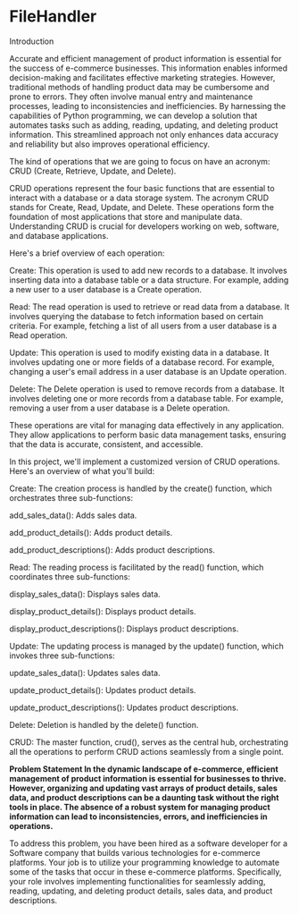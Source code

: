 # FileHandler
Introduction

Accurate and efficient management of product information is essential for the success of e-commerce businesses. This information enables informed decision-making and facilitates effective marketing strategies. However, traditional methods of handling product data may be cumbersome and prone to errors. They often involve manual entry and maintenance processes, leading to inconsistencies and inefficiencies. By harnessing the capabilities of Python programming, we can develop a solution that automates tasks such as adding, reading, updating, and deleting product information. This streamlined approach not only enhances data accuracy and reliability but also improves operational efficiency.

The kind of operations that we are going to focus on have an acronym: CRUD (Create, Retrieve, Update, and Delete).

CRUD operations represent the four basic functions that are essential to interact with a database or a data storage system. The acronym CRUD stands for Create, Read, Update, and Delete. These operations form the foundation of most applications that store and manipulate data. Understanding CRUD is crucial for developers working on web, software, and database applications.

Here's a brief overview of each operation:

Create: This operation is used to add new records to a database. It involves inserting data into a database table or a data structure. For example, adding a new user to a user database is a Create operation.

Read: The read operation is used to retrieve or read data from a database. It involves querying the database to fetch information based on certain criteria. For example, fetching a list of all users from a user database is a Read operation.

Update: This operation is used to modify existing data in a database. It involves updating one or more fields of a database record. For example, changing a user's email address in a user database is an Update operation.

Delete: The Delete operation is used to remove records from a database. It involves deleting one or more records from a database table. For example, removing a user from a user database is a Delete operation.

These operations are vital for managing data effectively in any application. They allow applications to perform basic data management tasks, ensuring that the data is accurate, consistent, and accessible.

 
In this project, we'll implement a customized version of CRUD operations. Here's an overview of what you'll build:

Create: The creation process is handled by the create() function, which orchestrates three sub-functions:

add_sales_data(): Adds sales data.

add_product_details(): Adds product details.

add_product_descriptions(): Adds product descriptions.

Read: The reading process is facilitated by the read() function, which coordinates three sub-functions:

display_sales_data(): Displays sales data.

display_product_details(): Displays product details.

display_product_descriptions(): Displays product descriptions.

Update: The updating process is managed by the update() function, which invokes three sub-functions:

update_sales_data(): Updates sales data.

update_product_details(): Updates product details.

update_product_descriptions(): Updates product descriptions.

Delete: Deletion is handled by the delete() function.

CRUD: The master function, crud(), serves as the central hub, orchestrating all the operations to perform CRUD actions seamlessly from a single point.

**Problem Statement
In the dynamic landscape of e-commerce, efficient management of product information is essential for businesses to thrive. However, organizing and updating vast arrays of product details, sales data, and product descriptions can be a daunting task without the right tools in place. The absence of a robust system for managing product information can lead to inconsistencies, errors, and inefficiencies in operations.**
 
To address this problem, you have been hired as a software developer for a Software company that builds various technologies for e-commerce platforms. Your job is to utilize your programming knowledge to automate some of the tasks that occur in these e-commerce platforms. Specifically, your role involves implementing functionalities for seamlessly adding, reading, updating, and deleting product details, sales data, and product descriptions. 
